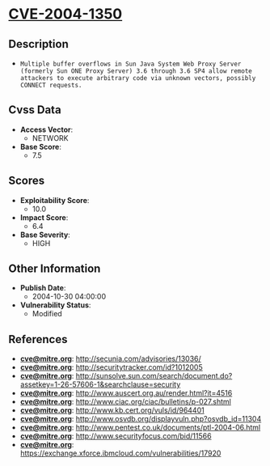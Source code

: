 
# [CVE-2004-1350](https://cve.mitre.org/cgi-bin/cvename.cgi?name=CVE-2004-1350)

## Description

- `Multiple buffer overflows in Sun Java System Web Proxy Server (formerly Sun ONE Proxy Server) 3.6 through 3.6 SP4 allow remote attackers to execute arbitrary code via unknown vectors, possibly CONNECT requests.`

## Cvss Data

- **Access Vector**:
  - NETWORK
- **Base Score**:
  - 7.5

## Scores

- **Exploitability Score**:
  - 10.0
- **Impact Score**:
  - 6.4
- **Base Severity**:
  - HIGH

## Other Information

- **Publish Date**:
  - 2004-10-30 04:00:00
- **Vulnerability Status**:
  - Modified

## References

- **cve@mitre.org**: http://secunia.com/advisories/13036/
- **cve@mitre.org**: http://securitytracker.com/id?1012005
- **cve@mitre.org**: http://sunsolve.sun.com/search/document.do?assetkey=1-26-57606-1&searchclause=security
- **cve@mitre.org**: http://www.auscert.org.au/render.html?it=4516
- **cve@mitre.org**: http://www.ciac.org/ciac/bulletins/p-027.shtml
- **cve@mitre.org**: http://www.kb.cert.org/vuls/id/964401
- **cve@mitre.org**: http://www.osvdb.org/displayvuln.php?osvdb_id=11304
- **cve@mitre.org**: http://www.pentest.co.uk/documents/ptl-2004-06.html
- **cve@mitre.org**: http://www.securityfocus.com/bid/11566
- **cve@mitre.org**: https://exchange.xforce.ibmcloud.com/vulnerabilities/17920
